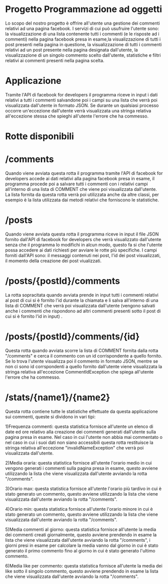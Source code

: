 # Progetto Programmazione ad oggetti

Lo scopo del nostro progetto è offrire all'utente una gestione dei commenti relativi ad una pagina facebook. I servizi di cui può usufruire l'utente sono: la visualizzazione di una lista contenente tutti i commenti (e le risposte ad i commenti) nella pagina facebook presa in esame,la visualizzazione di tutti i post presenti nella pagina in questione, la visualizzazione di tutti i commenti relativi ad un post presente nella pagina designata dall'utente, la visualizzazione di un singolo commento scelto dall'utente, statistiche e filtri relativi ai commenti presenti nella pagina scelta.

# Applicazione

Tramite l'API di facebook for developers il programma riceve in input i dati relativi a tutti i commenti salvandone poi i campi su una lista che verrà poi visualizzata dall'utente in formato JSON. Se durante un qualsiasi processo occorre un'eccezione dall'utente verrà visualizzata una stringa relativa all'eccezione stessa che spieghi all'utente l'errore che ha commesso.

# Rotte disponibili

# /comments

Quando viene avviata questa rotta il programma tramite l'API di facebook for developers accede ai dati relativi alla pagina facebook presa in esame, il programma procede poi a salvare tutti i commenti con i relativi campi all'interno di una lista di COMMENT che viene poi visualizzata dall'utente. La lista fornita da questa rotta verrà poi utilizzata anche da altre classi, per esempio è la lista utilizzata dai metodi relativi che forniscono le statistiche.

# /posts

Quando viene avviata questa rotta il programma riceve in input il file JSON fornito dall'API di facebook for developers che verrà visualizzato dall'utente senza che il programma lo modifichi in alcun modo, questo fa si che l'utente possa accedere ai dati richiesti per avviare le rotte più specifiche. I campi forniti dall'API sono: il messaggi contenuti nei post, l'id dei post visualizzati, il momento della creazione dei post viualizzati.

# /posts/{postId}/comments

La rotta sopracitata quando avviata prende in input tutti i commenti relativi al post di cui si è fornito l'id durante la chiamata e li salva all'interno di una lista di COMMENT che verrà poi visualizzata dall'utente (vengono salvati anche i commenti che rispondono ad altri commenti presenti sotto il post di cui si è fornito l'id in input) .

# /posts/{postId}/comments/{id}

Questa rotta quando avviata scorre la lista di COMMENT fornita dalla rotta "/comments" e cerca il commento con un id corrispondente a quello fornito. Se lo trova l'utente visualizza poi il commento in formato JSON, mentre se non ci sono id corrspondenti a quello fornito dall'utente viene visualizzata la stringa relativa all'eccezione CommentIdException che spiega all'utente l'errore che ha commesso.

# /stats/{name1}/{name2}

Questa rotta contiene tutte le statistiche effettuate da questa applicazione sui commenti, queste si dividono in vari tipi:

1)Frequenza commenti: questa statistica fornisce all'utente un elenco di date ed ore relativo alla creazione dei commenti generati dall'utente sulla pagina presa in esame. Nel caso in cui l'utente non abbia mai commentato o nel caso in cui i suoi dati non siano accessibili questa rotta restituisce la stringa relativa all'eccezione "invalidNameException" che verrà poi visualizzata dall'utente.

2)Media oraria: questa statistica fornisce all'utente l'orario medio in cui vengono generati i commenti sulla pagina presa in esame, questo avviene utilizzando la lista che viene visualizzata dall'utente avviando la rotta "/comments".

3)Orario max: questa statistica fornisce all'utente l'orario più tardivo in cui è stato generato un commento, questo avviene utilizzando la lista che viene visualizzata dall'utente avviando la rotta "/comments".

4)Orario min: questa statistica fornisce all'utente l'orario minore in cui è stato generato un commento, questo avviene utilizzando la lista che viene visualizzata dall'utente avviando la rotta "/comments".

5)Media commenti al giorno: questa statistica fornisce all'utente la media dei commenti creati giornalmente, questo avviene prendendo in esame la lista che viene visualizzata dall'utente avviando la rotta "/comments", i giorni presi in esame per calcolare la media vanno dal giorno in cui è stato generato il primo commento fino al giorno in cui è stato generato l'ultimo commento.

6)Media like per commento: questa statistica fornisce all'utente la media dei like sotto il singolo commento, questo avviene prendendo in esame la lista che viene visualizzata dall'utente avviando la rotta "/comments".

